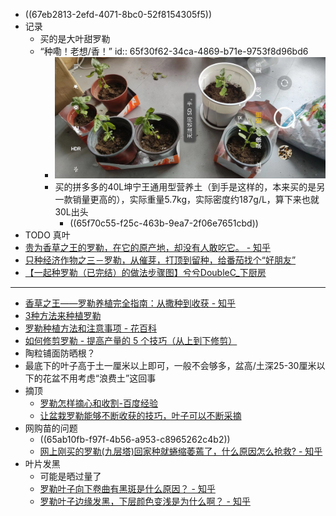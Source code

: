 - ((67eb2813-2efd-4071-8bc0-52f8154305f5))
- 记录
	- 买的是大叶甜罗勒
	- “种嘞！老想/香！”
	  id:: 65f30f62-34ca-4869-b71e-9753f8d96bd6
		- ![507f6eaa171d6b65faad090561479bf.jpg](../assets/507f6eaa171d6b65faad090561479bf_1710427980338_0.jpg)
		- 买的拼多多的40L坤宁王通用型营养土（到手是这样的，本来买的是另一款销量更高的），实际重量5.7kg，实际密度约187g/L，算下来也就30L出头
			- ((65f70c55-f25c-463b-9ea7-2f06e7651cbd))
- TODO 真叶
- [贵为香草之王的罗勒，在它的原产地，却没有人敢吃它。 - 知乎](https://zhuanlan.zhihu.com/p/200736015)
- [只种经济作物之三－罗勒，从催芽，打顶到留种，给番茄找个“好朋友”](https://www.douban.com/note/764836448/?_i=0136077zITh3RA)
- [【一起种罗勒（已完结）的做法步骤图】兮兮DoubleC_下厨房](https://www.xiachufang.com/recipe/101719656/)
- ---
- [香草之王——罗勒养植完全指南：从撒种到收获 - 知乎](https://zhuanlan.zhihu.com/p/424374567)
- [3种方法来种植罗勒](https://zh.wikihow.com/%E7%A7%8D%E6%A4%8D%E7%BD%97%E5%8B%92)
- [罗勒种植方法和注意事项 - 花百科](https://wenda.huabaike.com/zwyh/96047.html)
- [如何修剪罗勒 - 提高产量的 5 个技巧（从上到下修剪）](https://lotusmagus.com/zh-CN/%E5%A6%82%E4%BD%95%E4%BF%AE%E5%89%AA%E7%BD%97%E5%8B%92-%E6%8F%90%E9%AB%98%E4%BA%A7%E9%87%8F%E7%9A%84-5-%E4%B8%AA%E6%8A%80%E5%B7%A7-%E4%BB%8E%E4%B8%8A%E5%88%B0%E4%B8%8B%E4%BF%AE%E5%89%AA/)
- 陶粒铺面防晒根？
- 最底下的叶子高于土一厘米以上即可，一般不会够多，盆高/土深25-30厘米以下的花盆不用考虑“浪费土”这回事
- 摘顶
	- [罗勒怎样摘心和收割-百度经验](https://jingyan.baidu.com/article/e52e361568efd540c60c510f.html)
	- [让盆栽罗勒能够不断收获的技巧，叶子可以不断采摘](https://www.sohu.com/a/235101787_635970)
- 网购苗的问题
	- ((65ab10fb-f97f-4b56-a953-c8965262c4b2))
	- [网上刚买的罗勒(九层塔)回家种就蜷缩萎蔫了，什么原因怎么抢救? - 知乎](https://www.zhihu.com/question/412604197)
- 叶片发黑
	- 可能是晒过量了
	- [罗勒叶子向下卷曲有黑斑是什么原因？ - 知乎](https://www.zhihu.com/question/294199268)
	- [罗勒叶子边缘发黑，下层颜色变浅是为什么啊？ - 知乎](https://www.zhihu.com/question/481757045)